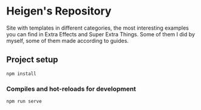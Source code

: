 # Heigen's Repository
Site with templates in different categories, the most interesting examples you can find in Extra Effects and Super Extra Things. Some of them I did by myself, some of them made according to guides.
## Project setup
```
npm install
```

### Compiles and hot-reloads for development
```
npm run serve
```
